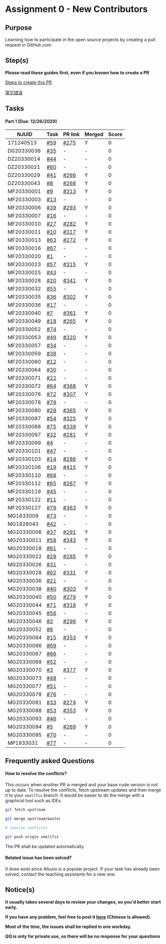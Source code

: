 # Assignment 0 - New Contributors

## Purpose

Learning how to participate in the open source projects by creating a pull request in GitHub.com

## Step(s)

**Please read these guides first, even if you known how to create a PR**

[Steps to create this PR](How-To.md)

[常见错误](Errors.md)

## Tasks

#### Part 1 (Due: 12/26/2020)

| NJUID | Task | PR link | Merged | Score |
|---|---|---|---|---|
171240513 |[#59](https://github.com/PasaLab/MR-Course-Assignments/blob/fall-2020/issue_list.md#task-59) | [#275](https://github.com/fluid-cloudnative/fluid/pull/275) | Y | 0 |
DG20330036 |[#35](https://github.com/PasaLab/MR-Course-Assignments/blob/fall-2020/issue_list.md#task-35) | - | - | 0 |
DZ20330014 |[#44](https://github.com/PasaLab/MR-Course-Assignments/blob/fall-2020/issue_list.md#task-44) | - | - | 0 |
DZ20330021 |[#60](https://github.com/PasaLab/MR-Course-Assignments/blob/fall-2020/issue_list.md#task-60) | - | - | 0 |
DZ20330029 |[#41](https://github.com/PasaLab/MR-Course-Assignments/blob/fall-2020/issue_list.md#task-41) | [#266](https://github.com/fluid-cloudnative/fluid/pull/266) | Y | 0 |
DZ20330043 |[#8](https://github.com/PasaLab/MR-Course-Assignments/blob/fall-2020/issue_list.md#task-8) | [ #268](https://github.com/fluid-cloudnative/fluid/pull/268) | Y | 0 |
MF20330001 |[#9](https://github.com/PasaLab/MR-Course-Assignments/blob/fall-2020/issue_list.md#task-9) | [#313](https://github.com/fluid-cloudnative/fluid/pull/313) | Y | 0 |
MF20330003 |[#13](https://github.com/PasaLab/MR-Course-Assignments/blob/fall-2020/issue_list.md#task-13) | - | - | 0 |
MF20330006 |[#39](https://github.com/PasaLab/MR-Course-Assignments/blob/fall-2020/issue_list.md#task-39) | [#293](https://github.com/fluid-cloudnative/fluid/pull/293) | Y | 0 |
MF20330007 |[#16](https://github.com/PasaLab/MR-Course-Assignments/blob/fall-2020/issue_list.md#task-16) | - | - | 0 |
MF20330010 |[#27](https://github.com/PasaLab/MR-Course-Assignments/blob/fall-2020/issue_list.md#task-27) | [#282](https://github.com/fluid-cloudnative/fluid/pull/282) | Y | 0 |
MF20330011 |[#10](https://github.com/PasaLab/MR-Course-Assignments/blob/fall-2020/issue_list.md#task-10) | [#317](https://github.com/fluid-cloudnative/fluid/pull/317)  | Y | 0 |
MF20330013 |[#63](https://github.com/PasaLab/MR-Course-Assignments/blob/fall-2020/issue_list.md#task-63) | [#272](https://github.com/fluid-cloudnative/fluid/pull/272) | Y | 0 |
MF20330016 |[#67](https://github.com/PasaLab/MR-Course-Assignments/blob/fall-2020/issue_list.md#task-67) | - | - | 0 |
MF20330020 |[#1](https://github.com/PasaLab/MR-Course-Assignments/blob/fall-2020/issue_list.md#task-1) | - | - | 0 |
MF20330023 |[#57](https://github.com/PasaLab/MR-Course-Assignments/blob/fall-2020/issue_list.md#task-57) | [#315](https://github.com/fluid-cloudnative/fluid/pull/315) | Y | 0 |
MF20330025 |[#43](https://github.com/PasaLab/MR-Course-Assignments/blob/fall-2020/issue_list.md#task-43) | - | - | 0 |
MF20330028 |[#20](https://github.com/PasaLab/MR-Course-Assignments/blob/fall-2020/issue_list.md#task-20) | [#341](https://github.com/fluid-cloudnative/fluid/pull/341) | Y | 0 |
MF20330032 |[#55](https://github.com/PasaLab/MR-Course-Assignments/blob/fall-2020/issue_list.md#task-55) | - | - | 0 |
MF20330035 |[#36](https://github.com/PasaLab/MR-Course-Assignments/blob/fall-2020/issue_list.md#task-36) | [#302](https://github.com/fluid-cloudnative/fluid/pull/302) | Y | 0 |
MF20330036 |[#17](https://github.com/PasaLab/MR-Course-Assignments/blob/fall-2020/issue_list.md#task-17) | - | - | 0 |
MF20330040 |[#7](https://github.com/PasaLab/MR-Course-Assignments/blob/fall-2020/issue_list.md#task-7) | [#361](https://github.com/fluid-cloudnative/fluid/pull/361) | Y | 0 |
MF20330049 |[#18](https://github.com/PasaLab/MR-Course-Assignments/blob/fall-2020/issue_list.md#task-18) | [#265](https://github.com/fluid-cloudnative/fluid/pull/265#issue-509854555) | Y | 0 |
MF20330052 |[#74](https://github.com/PasaLab/MR-Course-Assignments/blob/fall-2020/issue_list.md#task-74) | - | - | 0 |
MF20330053 |[#49](https://github.com/PasaLab/MR-Course-Assignments/blob/fall-2020/issue_list.md#task-49) | [#320](https://github.com/fluid-cloudnative/fluid/pull/320) | Y | 0 |
MF20330057 |[#34](https://github.com/PasaLab/MR-Course-Assignments/blob/fall-2020/issue_list.md#task-34) | - | - | 0 |
MF20330059 |[#38](https://github.com/PasaLab/MR-Course-Assignments/blob/fall-2020/issue_list.md#task-38) | - | - | 0 |
MF20330060 |[#12](https://github.com/PasaLab/MR-Course-Assignments/blob/fall-2020/issue_list.md#task-12) | - | - | 0 |
MF20330064 |[#30](https://github.com/PasaLab/MR-Course-Assignments/blob/fall-2020/issue_list.md#task-30) | - | - | 0 |
MF20330071 |[#22](https://github.com/PasaLab/MR-Course-Assignments/blob/fall-2020/issue_list.md#task-22) | - | - | 0 |
MF20330072 |[#64](https://github.com/PasaLab/MR-Course-Assignments/blob/fall-2020/issue_list.md#task-64) | [#368](https://github.com/fluid-cloudnative/fluid/pull/368) | Y | 0 |
MF20330076 |[#72](https://github.com/PasaLab/MR-Course-Assignments/blob/fall-2020/issue_list.md#task-72) | [#307](https://github.com/fluid-cloudnative/fluid/pull/307) | Y | 0 |
MF20330078 |[#78](https://github.com/PasaLab/MR-Course-Assignments/blob/fall-2020/issue_list.md#task-78) | - | - | 0 |
MF20330080 |[#28](https://github.com/PasaLab/MR-Course-Assignments/blob/fall-2020/issue_list.md#task-28) | [#365](https://github.com/fluid-cloudnative/fluid/pull/365) | Y | 0 |
MF20330087 |[#54](https://github.com/PasaLab/MR-Course-Assignments/blob/fall-2020/issue_list.md#task-54) | [#325](https://github.com/fluid-cloudnative/fluid/pull/325) | Y | 0 |
MF20330088 |[#75](https://github.com/PasaLab/MR-Course-Assignments/blob/fall-2020/issue_list.md#task-75) | [#339](https://github.com/fluid-cloudnative/fluid/pull/339) | Y | 0 |
MF20330097 |[#32](https://github.com/PasaLab/MR-Course-Assignments/blob/fall-2020/issue_list.md#task-32) | [#281](https://github.com/fluid-cloudnative/fluid/pull/281) | Y | 0 |
MF20330099 |[#4](https://github.com/PasaLab/MR-Course-Assignments/blob/fall-2020/issue_list.md#task-4) | - | - | 0 |
MF20330101 |[#47](https://github.com/PasaLab/MR-Course-Assignments/blob/fall-2020/issue_list.md#task-47) | - | - | 0 |
MF20330103 |[#14](https://github.com/PasaLab/MR-Course-Assignments/blob/fall-2020/issue_list.md#task-14) | [#286](https://github.com/fluid-cloudnative/fluid/pull/286) | Y | 0 |
MF20330106 |[#19](https://github.com/PasaLab/MR-Course-Assignments/blob/fall-2020/issue_list.md#task-19) | [#415](https://github.com/fluid-cloudnative/fluid/pull/415#event-4049563511) | Y | 0 |
MF20330110 |[#68](https://github.com/PasaLab/MR-Course-Assignments/blob/fall-2020/issue_list.md#task-68) | - | - | 0 |
MF20330112 |[#65](https://github.com/PasaLab/MR-Course-Assignments/blob/fall-2020/issue_list.md#task-65) | [#267](https://github.com/fluid-cloudnative/fluid/pull/267) | Y | 0 |
MF20330119 |[#45](https://github.com/PasaLab/MR-Course-Assignments/blob/fall-2020/issue_list.md#task-45) | - | - | 0 |
MF20330122 |[#11](https://github.com/PasaLab/MR-Course-Assignments/blob/fall-2020/issue_list.md#task-11) | - | - | 0 |
MF20330127 |[#79](https://github.com/PasaLab/MR-Course-Assignments/blob/fall-2020/issue_list.md#task-79) | [#363](https://github.com/fluid-cloudnative/fluid/pull/363) | Y | 0 |
MG1833009 |[#73](https://github.com/PasaLab/MR-Course-Assignments/blob/fall-2020/issue_list.md#task-73) | - | - | 0 |
MG1928043 |[#42](https://github.com/PasaLab/MR-Course-Assignments/blob/fall-2020/issue_list.md#task-42) | - | - | 0 |
MG20330006 |[#37](https://github.com/PasaLab/MR-Course-Assignments/blob/fall-2020/issue_list.md#task-37) | [#291](https://github.com/fluid-cloudnative/fluid/pull/291) | Y | 0 |
MG20330011 |[#58](https://github.com/PasaLab/MR-Course-Assignments/blob/fall-2020/issue_list.md#task-58) | [#343](https://github.com/fluid-cloudnative/fluid/pull/343) | Y | 0 |
MG20330018 |[#61](https://github.com/PasaLab/MR-Course-Assignments/blob/fall-2020/issue_list.md#task-61) | - | - | 0 |
MG20330022 |[#29](https://github.com/PasaLab/MR-Course-Assignments/blob/fall-2020/issue_list.md#task-29) | [#285](https://github.com/fluid-cloudnative/fluid/pull/285#issue-511460298) | Y | 0 |
MG20330026 |[#31](https://github.com/PasaLab/MR-Course-Assignments/blob/fall-2020/issue_list.md#task-31) | - | - | 0 |
MG20330028 |[#62](https://github.com/PasaLab/MR-Course-Assignments/blob/fall-2020/issue_list.md#task-62) | [#331](https://github.com/fluid-cloudnative/fluid/pull/331) | Y | 0 |
MG20330036 |[#21](https://github.com/PasaLab/MR-Course-Assignments/blob/fall-2020/issue_list.md#task-21) | - | - | 0 |
MG20330038 |[#40](https://github.com/PasaLab/MR-Course-Assignments/blob/fall-2020/issue_list.md#task-40) | [#303](https://github.com/fluid-cloudnative/fluid/pull/303) | Y | 0 |
MG20330040 |[#50](https://github.com/PasaLab/MR-Course-Assignments/blob/fall-2020/issue_list.md#task-50) | [#279](https://github.com/fluid-cloudnative/fluid/pull/279) | Y | 0 |
MG20330044 |[#71](https://github.com/PasaLab/MR-Course-Assignments/blob/fall-2020/issue_list.md#task-71) | [#318](https://github.com/fluid-cloudnative/fluid/pull/318) | Y | 0 |
MG20330045 |[#56](https://github.com/PasaLab/MR-Course-Assignments/blob/fall-2020/issue_list.md#task-56) | - | - | 0 |
MG20330046 |[#2](https://github.com/PasaLab/MR-Course-Assignments/blob/fall-2020/issue_list.md#task-2) | [#298](https://github.com/fluid-cloudnative/fluid/pull/298) | Y | 0 |
MG20330052 |[#6](https://github.com/PasaLab/MR-Course-Assignments/blob/fall-2020/issue_list.md#task-6) | - | - | 0 |
MG20330064 |[#15](https://github.com/PasaLab/MR-Course-Assignments/blob/fall-2020/issue_list.md#task-15) | [#353](https://github.com/fluid-cloudnative/fluid/pull/353) | Y | 0 |
MG20330066 |[#69](https://github.com/PasaLab/MR-Course-Assignments/blob/fall-2020/issue_list.md#task-69) | - | - | 0 |
MG20330067 |[#66](https://github.com/PasaLab/MR-Course-Assignments/blob/fall-2020/issue_list.md#task-66) | - | - | 0 |
MG20330069 |[#52](https://github.com/PasaLab/MR-Course-Assignments/blob/fall-2020/issue_list.md#task-52) | - | - | 0 |
MG20330070 |[#3](https://github.com/PasaLab/MR-Course-Assignments/blob/fall-2020/issue_list.md#task-3) | [#377](https://github.com/fluid-cloudnative/fluid/pull/377) | Y | 0 |
MG20330073 |[#48](https://github.com/PasaLab/MR-Course-Assignments/blob/fall-2020/issue_list.md#task-48) | - | - | 0 |
MG20330077 |[#51](https://github.com/PasaLab/MR-Course-Assignments/blob/fall-2020/issue_list.md#task-51) | - | - | 0 |
MG20330078 |[#76](https://github.com/PasaLab/MR-Course-Assignments/blob/fall-2020/issue_list.md#task-76) | - | - | 0 |
MG20330081 |[#33](https://github.com/PasaLab/MR-Course-Assignments/blob/fall-2020/issue_list.md#task-33) | [#274](https://github.com/fluid-cloudnative/fluid/pull/274#pullrequestreview-517446807) | Y | 0 |
MG20330088 |[#53](https://github.com/PasaLab/MR-Course-Assignments/blob/fall-2020/issue_list.md#task-53) | [#353](https://github.com/fluid-cloudnative/fluid/pull/353) | Y | 0 |
MG20330093 |[#46](https://github.com/PasaLab/MR-Course-Assignments/blob/fall-2020/issue_list.md#task-46) | - | - | 0 |
MG20330094 |[#5](https://github.com/PasaLab/MR-Course-Assignments/blob/fall-2020/issue_list.md#task-5) | [#269](https://github.com/fluid-cloudnative/fluid/pull/269) | Y | 0 |
MG20330095 |[#70](https://github.com/PasaLab/MR-Course-Assignments/blob/fall-2020/issue_list.md#task-70) | - | - | 0 |
MP1933031 |[#77](https://github.com/PasaLab/MR-Course-Assignments/blob/fall-2020/issue_list.md#task-77) | - | - | 0 |



## Frequently asked Questions

#### How to resolve the conflicts?

This occurs when another PR is merged and your base code version is not up to date. To resolve the conflicts, fetch upstream updates and then merge it to your `smallfix` branch. It would be easier to do the merge with a graphical tool such as IDEs.

```bash
git fetch upstream

git merge upstream/master

# resolve conflicts

git push origin smallfix
```

The PR shall be updated automatically.

#### Related issue has been solved?

It does exist since Alluxio is a popular project. If your task has already been solved, contact the teaching assistants for a new one.

## Notice(s)

**It usually takes several days to review your changes, so you'd better start early.**

**If you have any problem, feel free to post it [here](https://github.com/PasaLab/MR-Course-Assignments/blob/fall-2020/issue_list.md###task-1/issues/new?template=question-template.md) (Chinese is allowed).**

**Most of the time, the issues shall be replied in one workday.**

**QQ is only for private use, so there will be no response for your questions**
